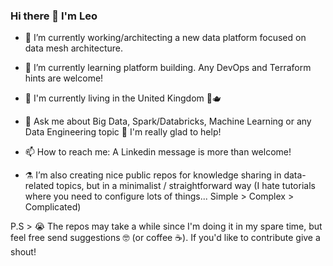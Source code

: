### Hi there 👋 I'm Leo

- 🔭 I’m currently working/architecting a new data platform focused on data mesh architecture.
- 🌱 I’m currently learning platform building. Any DevOps and Terraform hints are welcome!
- :compass: I'm currently living in the United Kingdom :guard::teapot:
- 💬 Ask me about Big Data, Spark/Databricks, Machine Learning or any Data Engineering topic :tea: I'm really glad to help! 
- 📫 How to reach me: A Linkedin message is more than welcome! 

- :alembic:	I’m also creating nice public repos for knowledge sharing in data-related topics, but in a minimalist / straightforward way (I hate tutorials where you need to configure lots of things... Simple > Complex > Complicated) 

P.S > :sob: The repos may take a while since I'm doing it in my spare time, but feel free send suggestions :nerd_face: (or coffee :coffee:). If you'd like to contribute give a shout!

